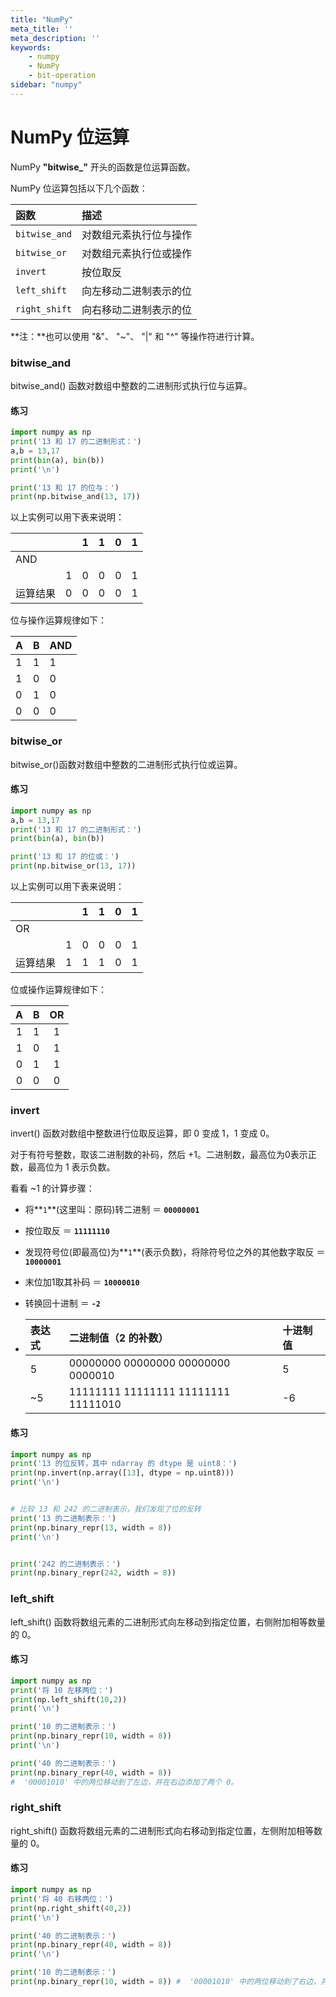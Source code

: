 ```yaml
---
title: "NumPy"
meta_title: ''
meta_description: ''
keywords: 
    - numpy
    - NumPy
    - bit-operation
sidebar: "numpy"
---
```

# NumPy 位运算

NumPy **"bitwise_"** 开头的函数是位运算函数。

NumPy 位运算包括以下几个函数：

| 函数          | 描述                   |
| :------------ | :--------------------- |
| `bitwise_and` | 对数组元素执行位与操作 |
| `bitwise_or`  | 对数组元素执行位或操作 |
| `invert`      | 按位取反               |
| `left_shift`  | 向左移动二进制表示的位 |
| `right_shift` | 向右移动二进制表示的位 |

**注：**也可以使用 "&"、 "~"、 "|" 和 "^" 等操作符进行计算。

### bitwise_and

bitwise_and() 函数对数组中整数的二进制形式执行位与运算。

#### 练习
```python
import numpy as np   
print('13 和 17 的二进制形式：') 
a,b = 13,17 
print(bin(a), bin(b)) 
print('\n') 

print('13 和 17 的位与：') 
print(np.bitwise_and(13, 17))
```

以上实例可以用下表来说明：

|          |      | 1    | 1    | 0    | 1    |
| :------- | :--- | :--- | :--- | :--- | :--- |
| AND      |      |      |      |      |      |
|          | 1    | 0    | 0    | 0    | 1    |
| 运算结果 | 0    | 0    | 0    | 0    | 1    |

位与操作运算规律如下：

| A    | B    | AND  |
| :--- | :--- | :--- |
| 1    | 1    | 1    |
| 1    | 0    | 0    |
| 0    | 1    | 0    |
| 0    | 0    | 0    |

### bitwise_or

bitwise_or()函数对数组中整数的二进制形式执行位或运算。

#### 练习
```python
import numpy as np
a,b = 13,17
print('13 和 17 的二进制形式：')
print(bin(a), bin(b))

print('13 和 17 的位或：')
print(np.bitwise_or(13, 17))
```
以上实例可以用下表来说明：

|          |      | 1    | 1    | 0    | 1    |
| :------- | :--- | :--- | :--- | :--- | :--- |
| OR       |      |      |      |      |      |
|          | 1    | 0    | 0    | 0    | 1    |
| 运算结果 | 1    | 1    | 1    | 0    | 1    |

位或操作运算规律如下：

|  A   |  B   |  OR  |
| :--: | :--: | :--: |
|  1   |  1   |  1   |
|  1   |  0   |  1   |
|  0   |  1   |  1   |
|  0   |  0   |  0   |

### invert

invert() 函数对数组中整数进行位取反运算，即 0 变成 1，1 变成 0。

对于有符号整数，取该二进制数的补码，然后 +1。二进制数，最高位为0表示正数，最高位为 1 表示负数。

看看 ~1 的计算步骤：

- 将**`1`**(这里叫：原码)转二进制 ＝ **`00000001`**

- 按位取反 ＝ **`11111110`**

- 发现符号位(即最高位)为**`1`**(表示负数)，将除符号位之外的其他数字取反 ＝ **`10000001`**

- 末位加1取其补码 ＝ **`10000010`**

- 转换回十进制 ＝ **`-2`**

- | 表达式 | 二进制值（2 的补数）                | 十进制值 |
  | :----- | :---------------------------------- | :------- |
  | 5      | 00000000 00000000 00000000 0000010  | 5        |
  | ~5     | 11111111 11111111 11111111 11111010 | -6       |

#### 练习
```python
import numpy as np   
print('13 的位反转，其中 ndarray 的 dtype 是 uint8：') 
print(np.invert(np.array([13], dtype = np.uint8))) 
print('\n') 


# 比较 13 和 242 的二进制表示，我们发现了位的反转 
print('13 的二进制表示：') 
print(np.binary_repr(13, width = 8)) 
print('\n')  


print('242 的二进制表示：') 
print(np.binary_repr(242, width = 8))
```

### left_shift

left_shift() 函数将数组元素的二进制形式向左移动到指定位置，右侧附加相等数量的 0。

#### 练习
```python
import numpy as np
print('将 10 左移两位：') 
print(np.left_shift(10,2)) 
print('\n')  

print('10 的二进制表示：') 
print(np.binary_repr(10, width = 8)) 
print('\n')  

print('40 的二进制表示：') 
print(np.binary_repr(40, width = 8)) 
#  '00001010' 中的两位移动到了左边，并在右边添加了两个 0。
```

### right_shift

right_shift() 函数将数组元素的二进制形式向右移动到指定位置，左侧附加相等数量的 0。

#### 练习
```python
import numpy as np
print('将 40 右移两位：')
print(np.right_shift(40,2))
print('\n')

print('40 的二进制表示：') 
print(np.binary_repr(40, width = 8)) 
print('\n')  

print('10 的二进制表示：') 
print(np.binary_repr(10, width = 8)) #  '00001010' 中的两位移动到了右边，并在左边添加了两个 0。
```
<code class=backend-type backend-type=free></code>
<code class=gatsby-kernelname data-language=python></code>
<script type="text/javascript" src="https://cdn.freeaihub.com/asset/js/cell.js"></script>
